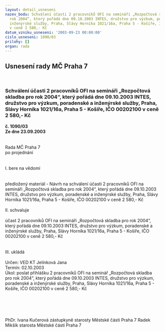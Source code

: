```yaml
---
layout: detail_usneseni
nazev_bodu: Schválení účasti 2 pracovníků OFI na semináři „Rozpočtová skladba pro
  rok 2004“, který pořádá dne 09.10.2003 INTES, družstvo pro výzkum, poradenské a
  inženýrské služby, Praha, Slávy Horníka 1021/16a, Praha 5 - Košíře, IČO 00202100
  v ceně 2 580,- Kč
datum_vzniku_usneseni: '2003-09-23 00:00:00'
cislo_usneseni: 1090/03
prilohy: []
organ: rada
---
```

<div id="ucUsn_pList" class="usn">
	<span><h2>Usnesení rady MČ Praha 7 </h2>
<br></span><div class="standBody">
<span><h3>Schválení účasti 2 pracovníků OFI na semináři „Rozpočtová skladba pro rok 2004“, který pořádá dne 09.10.2003 INTES, družstvo pro výzkum, poradenské a inženýrské služby, Praha, Slávy Horníka 1021/16a, Praha 5 - Košíře, IČO 00202100 v ceně 2 580,- Kč</h3></span><div class="center">
		<strong>č. 1090/03</strong><br>
	</div>
<div class="center">
		<strong>Ze dne 23.09.2003</strong><br><br>
	</div>
<br>Rada MČ Praha 7<br>po projednání<br><br><br>I.	bere na vědomí<br><br> <br>předložený materiál - Návrh na schválení účasti 2 pracovníků OFI na semináři „Rozpočtová skladba pro rok 2004“, který pořádá dne 09.10.2003 INTES, družstvo pro výzkum, poradenské a inženýrské služby, Praha, Slávy Horníka 1021/16a, Praha 5 - Košíře, IČO 00202100 v ceně 2 580,- Kč<br><br>II.	schvaluje <br><br>účast 2 pracovníků OFI na semináři „Rozpočtová skladba pro rok 2004“, který pořádá dne 09.10.2003 INTES, družstvo pro výzkum, poradenské a inženýrské služby, Praha, Slávy Horníka 1021/16a, Praha 5 - Košíře, IČO 00202100 v ceně 2 580,- Kč<br><br><br>III.	ukládá <br><br>Určen:	VED KT Jelínková Jana<br>Termín: 02.10.2003<br>Úkol:	poslat přihlášku 2 pracovníků OFI na seminář „Rozpočtová skladba pro rok 2004“, který pořádá dne 09.10.2003 INTES, družstvo pro výzkum, poradenské a inženýrské služby, Praha, Slávy Horníka 1021/16a, Praha 5 - Košíře, IČO 00202100 v ceně 2 580,- Kč<br> <br><br><br> <br>	<br>PhDr. Ivana Kučerová zástupkyně starosty Městské části Praha 7	 Radek Mikšík starosta Městské části Praha 7<br>	<br><br>
</div>
</div>